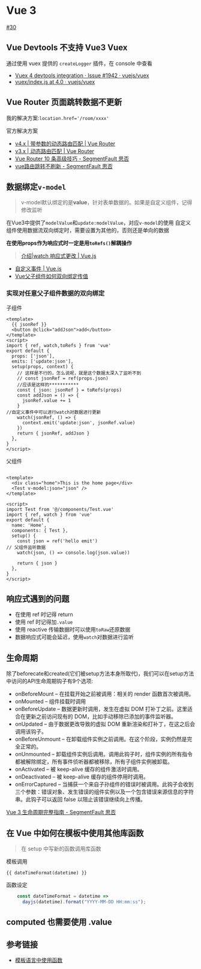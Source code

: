 # Vue 3

[#30](https://github.com/vhxubo/blog/issues/30)

## Vue Devtools 不支持 Vue3 Vuex

通过使用 vuex 提供的 `createLogger` 插件，在 console 中查看

- [Vuex 4 devtools integration · Issue #1942 · vuejs/vuex](https://github.com/vuejs/vuex/issues/1942)
- [vuex/index.js at 4.0 · vuejs/vuex](https://github.com/vuejs/vuex/blob/4.0/examples/composition/chat/store/index.js)


## Vue Router 页面跳转数据不更新

我的解决方案:`location.href='/room/xxxx'`

官方解决方案
- [v4.x | 带参数的动态路由匹配 | Vue Router](https://next.router.vuejs.org/zh/guide/essentials/dynamic-matching.html#%E5%93%8D%E5%BA%94%E8%B7%AF%E7%94%B1%E5%8F%82%E6%95%B0%E7%9A%84%E5%8F%98%E5%8C%96)
- [v3.x | 动态路由匹配 | Vue Router](https://router.vuejs.org/zh/guide/essentials/dynamic-matching.html#%E5%93%8D%E5%BA%94%E8%B7%AF%E7%94%B1%E5%8F%82%E6%95%B0%E7%9A%84%E5%8F%98%E5%8C%96)
- [Vue Router 10 条高级技巧 - SegmentFault 思否](https://segmentfault.com/a/1190000039921701)
- [vue路由跳转不刷新 - SegmentFault 思否](https://segmentfault.com/q/1010000015992883)


## 数据绑定`v-model`
> v-model默认绑定的是**value**，针对表单数据的。如果是自定义组件，记得修改监听

在Vue3中提供了`modelValue`和`update:modelValue`，对应`v-model`的使用
自定义组件使用数据流双向绑定时，需要设置为其他的，否则还是单向的数据

**在使用props作为响应式时一定是用`toRefs()`解耦操作**
> [介绍|watch 响应式更改 | Vue.js](https://v3.cn.vuejs.org/guide/composition-api-introduction.html#watch-%E5%93%8D%E5%BA%94%E5%BC%8F%E6%9B%B4%E6%94%B9)

- [自定义事件 | Vue.js](https://v3.cn.vuejs.org/guide/component-custom-events.html#v-model-%E5%8F%82%E6%95%B0)
- [Vue父子组件如何双向绑定传值](https://juejin.cn/post/6844903648527384583)

### 实现对任意父子组件数据的双向绑定

子组件
```vue
<template>
  {{ jsonRef }}
  <button @click="addJson">add</button>
</template>
<script>
import { ref, watch,toRefs } from 'vue'
export default {
  props: ['json'],
  emits: ['update:json'],
  setup(props, context) {
    // 这样是不行的，怎么说呢，就是这个数据太深入了监听不到
    // const jsonRef = ref(props.json)
    //应该是这样的***********
    const { json: jsonRef } = toRefs(props)
    const addJson = () => {
      jsonRef.value += 1
    }
//自定义事件中可以进行watch对数据进行更新
    watch(jsonRef, () => {
      context.emit('update:json', jsonRef.value)
    })
    return { jsonRef, addJson }
  },
}
</script>
```

父组件
```vue

<template>
  <div class="home">This is the home page</div>
  <Test v-model:json="json" />
</template>

<script>
import Test from '@/components/Test.vue'
import { ref, watch } from 'vue'
export default {
  name: 'Home',
  components: { Test },
  setup() {
    const json = ref('hello emit')
// 父组件监听数据
    watch(json, () => console.log(json.value))

    return { json }
  },
}
</script>
```

## 响应式遇到的问题

- 在使用 ref 时记得 return
- 使用 ref 时记得加`.value`
- 使用 reactive 传输数据时可以使用`toRaw`还原数据
- 数据响应式可能会延迟，使用`watch`对数据进行监听


## 生命周期

除了beforecate和created(它们被setup方法本身所取代)，我们可以在setup方法中访问的API生命周期钩子有9个选项:

- onBeforeMount – 在挂载开始之前被调用：相关的 render 函数首次被调用。
- onMounted – 组件挂载时调用
- onBeforeUpdate – 数据更新时调用，发生在虚拟 DOM 打补丁之前。这里适合在更新之前访问现有的 DOM，比如手动移除已添加的事件监听器。
- onUpdated – 由于数据更改导致的虚拟 DOM 重新渲染和打补丁，在这之后会调用该钩子。
- onBeforeUnmount – 在卸载组件实例之前调用。在这个阶段，实例仍然是完全正常的。
- onUnmounted – 卸载组件实例后调用。调用此钩子时，组件实例的所有指令都被解除绑定，所有事件侦听器都被移除，所有子组件实例被卸载。
- onActivated – 被 keep-alive 缓存的组件激活时调用。
- onDeactivated – 被 keep-alive 缓存的组件停用时调用。
- onErrorCaptured – 当捕获一个来自子孙组件的错误时被调用。此钩子会收到三个参数：错误对象、发生错误的组件实例以及一个包含错误来源信息的字符串。此钩子可以返回 false 以阻止该错误继续向上传播。

[Vue 3 生命周期完整指南 - SegmentFault 思否](https://segmentfault.com/a/1190000039680245)


## 在 Vue 中如何在模板中使用其他库函数
 
> 在 setup 中写新的函数调用库函数

模板调用
```
{{ dateTimeFormat(datetime) }}
```

函数设定
```javascript
    const dateTimeFormat = datetime =>
      dayjs(datetime).format("YYYY-MM-DD HH:mm:ss");
```

## computed 也需要使用 .value

## 参考链接

- [模板语言中使用函数](https://segmentfault.com/q/1010000016970850/a-1020000016975332)